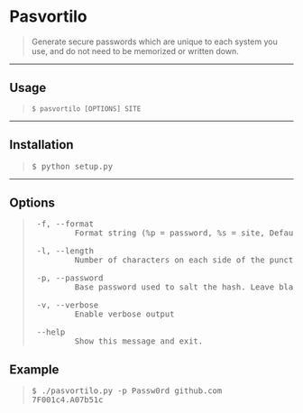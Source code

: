 # Pasvortilo

>Generate secure passwords which are unique to each system you use, and do not need to be memorized or written down.
<hr>

## Usage

>`$ pasvortilo [OPTIONS] SITE`
<hr>

## Installation

><pre>
>$ python setup.py
></pre>
<hr>

## Options

><pre>
>  -f, --format
>          Format string (%p = password, %s = site, Default: %p%s)
>          
>  -l, --length
>          Number of characters on each side of the punctuation character (Min: 4, Max: 18, Default: derived)
>
>  -p, --password
>          Base password used to salt the hash. Leave blank to be prompted at runtime
>          
>  -v, --verbose
>          Enable verbose output
>
>  --help
>          Show this message and exit.
></pre>

## Example

><pre>
>$ ./pasvortilo.py -p Passw0rd github.com
>7F001c4.A07b51c
></pre>
